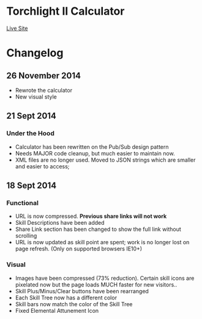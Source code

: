 # Torchlight II Calculator

[Live Site](http://ralrom.github.io/tl2-calculator/)

# Changelog #

## 26 November 2014

- Rewrote the calculator
- New visual style

## 21 Sept 2014

### Under the Hood
- Calculator has been rewritten on the Pub/Sub design pattern
- Needs MAJOR code cleanup, but much easier to maintain now.
- XML files are no longer used. Moved to JSON strings which are smaller and easier to access;


## 18 Sept 2014

### Functional
- URL is now compressed. **Previous share links will not work**
- Skill Descriptions have been added
- Share Link section has been changed to show the full link without scrolling
- URL is now updated as skill point are spent; work is no longer lost on page refresh. (Only on supported browsers IE10+)

### Visual
- Images have been compressed (73% reduction). Certain skill icons are pixelated now but the page loads MUCH faster for new visitors..
- Skill Plus/Minus/Clear buttons have been rearranged
- Each Skill Tree now has a different color
- Skill bars now match the color of the Skill Tree
- Fixed Elemental Attunement Icon
